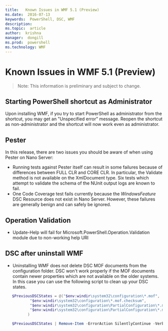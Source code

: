 ```yaml
---
title:   Known Issues in WMF 5.1 (Preview)
ms.date:  2016-07-13
keywords:  PowerShell, DSC, WMF
description:  
ms.topic:  article
author:  krishna
manager:  dongill
ms.prod:  powershell
ms.technology: WMF
---
```


# Known Issues in WMF 5.1 (Preview) #

> Note: This information is preliminary and subject to change.

## Starting PowerShell shortcut as Administrator
Upon installing WMF, if you try to start PowerShell as administrator from the shortcut, you may get an "Unspecified error" message.
Reopen the shortcut as non-administrator and the shortcut will now work even as administrator.

## Pester
In this release, there are two issues you should be aware of when using Pester on Nano Server:

* Running tests against Pester itself can result in some failures because of differences between FULL CLR and CORE CLR. In particular, the Validate method is not available on the XmlDocument type. Six tests which attempt to validate the schema of the NUnit output logs are known to fail. 
* One Code Coverage test fails currently because the *WindowsFeature* DSC Resource does not exist in Nano Server. However, these failures are generally benign and can safely be ignored.

## Operation Validation 

* Update-Help will fail for Microsoft.PowerShell.Operation.Validation module due to non-working help URI

## DSC after uninstall WMF 
* Uninstalling WMF does not delete DSC MOF documents from the configuration folder. DSC won't work properly if the MOF documents contain newer properties which are not available on the older systems. In this case you can use the following script to clean up your DSC states.
 ```PowerShell
    $PreviousDSCStates = @("$env:windir\system32\configuration\*.mof",
            "$env:windir\system32\configuration\*.mof.checksum",
            "$env:windir\system32\configuration\PartialConfiguration\*.mof",
            "$env:windir\system32\configuration\PartialConfiguration\*.mof.checksum"
           )

    $PreviousDSCStates | Remove-Item -ErrorAction SilentlyContinue -Verbose
 ```  